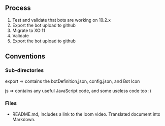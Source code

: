 
## Process
1. Test and validate that bots are working on 10.2.x
2. Export the bot upload to github
3. Migrate to XO 11
4. Validate
5. Export the bot upload to github



## Conventions

### Sub-directories
export => contains the botDefinition,json, config.json, and Bot Icon

js => contains any useful JavaScript code, and some useless code too :)

### Files

- README.md, Includes a link to the loom video. Translated document into Markdown.



